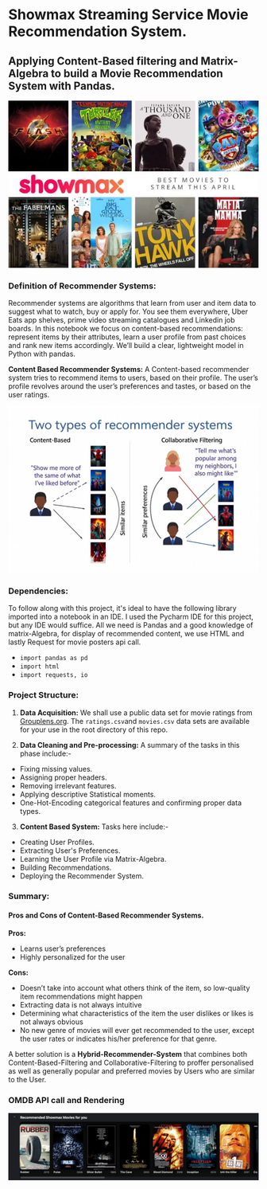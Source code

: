 # Showmax Streaming Service Movie Recommendation System.
## Applying Content-Based filtering and Matrix-Algebra to build a Movie Recommendation System with Pandas.

![img_1.png](./assets/img_1.png)

### Definition of Recommender Systems:
Recommender systems are algorithms that learn from user and item data to suggest what to watch, buy or apply for. You see them everywhere, Uber Eats app shelves, prime video streaming catalogues and Linkedin job boards. In this notebook we focus on content-based recommendations: represent items by their attributes, learn a user profile from past choices and rank new items accordingly. We’ll build a clear, lightweight model in Python with pandas.

**Content Based Recommender Systems:**
A Content-based recommender system tries to recommend items to users, based on their profile. 
The user’s profile revolves around the user’s preferences and tastes, or based on the user ratings.

![rec.png](./assets/rec.png)

### Dependencies:
To follow along with this project, it's ideal to have the following library imported into a notebook in an IDE.
I used the Pycharm IDE for this project, but any IDE would suffice. 
All we need is Pandas and a good knowledge of matrix-Algebra, for display of recommended content, we use HTML and lastly Request for movie posters api call.

* `import pandas as pd`
* `import html`
* `import requests, io`


### Project Structure:

1. **Data Acquisition:**
We shall use a public data set for movie ratings from [Grouplens.org](https://grouplens.org/datasets/movielens/).
The `ratings.csv`and `movies.csv` data sets are available for your use in the root directory of this repo.

2. **Data Cleaning and Pre-processing:**
A summary of the tasks in this phase include:-
* Fixing missing values. 
* Assigning proper headers. 
* Removing irrelevant features. 
* Applying descriptive Statistical moments.
* One-Hot-Encoding categorical features and confirming proper data types.

3. **Content Based System:**
Tasks here include:-
* Creating User Profiles. 
* Extracting User's Preferences. 
* Learning the User Profile via Matrix-Algebra. 
* Building Recommendations.
* Deploying the Recommender System.



### Summary:
#### Pros and Cons of Content-Based Recommender Systems.

**Pros:**
* Learns user’s preferences
* Highly personalized for the user

**Cons:**
* Doesn’t take into account what others think of the item, so low-quality item recommendations might happen
* Extracting data is not always intuitive
* Determining what characteristics of the item the user dislikes or likes is not always obvious
* No new genre of movies will ever get recommended to the user, except the user rates or indicates his/her preference for that genre.

A better solution is a **Hybrid-Recommender-System** that combines both Content-Based-Filtering and Collaborative-Filtering to proffer personalised as well as generally popular and preferred movies by Users who are similar to the User.

### OMDB API call and Rendering

![img.png](./assets/img.png)